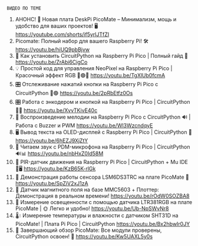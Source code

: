 
              
              
                                                                                                ВИДЕО ПО ТЕМЕ
                                                                                                
01. АНОНС! 🎉 Новая плата DeskPi PicoMate – Минимализм, мощь и удобство для ваших проектов! 🖥️ https://youtube.com/shorts/if5yrlJTfZI
02. Picomate: Полный набор для вашего Raspberry Pi! 🛠️  https://youtu.be/hiUQ9pbBjvw
03. 🔌 Как установить CircuitPython на Raspberry Pi Pico | Полный гайд 🚀  https://youtu.be/ZrAbi6CigCo
04. 💡 Простой код для управления NeoPixel на Raspberry Pi Pico | Красочный эффект RGB 🔴🟢🔵 https://youtu.be/TgXlUb0fcmA
05. 🎛️ Отслеживание нажатий кнопки на Raspberry Pi Pico с CircuitPython 🔴🟢 https://youtu.be/2pRbEtfz0Os
06. 🎛️ Работа с энкодером и кнопкой на Raspberry Pi Pico | CircuitPython 🔄🔘  https://youtu.be/XvvTKivE40c
07. 🎵 Воспроизведение мелодии на Raspberry Pi Pico с CircuitPython 🔊 | Работа с Buzzer и PWM https://youtu.be/Wl3WzcndqyE
08. 🖥️ Вывод текста на OLED-дисплей с Raspberry Pi Pico | CircuitPython 🚀 https://youtu.be/6hEZJ9XjZtY
09. 🎤 Читаем звук с PDM-микрофона на Raspberry Pi Pico | CircuitPython 🔊📊 https://youtu.be/nbHxZ0Id58M
10. 🚨 PIR-датчик движения на Raspberry Pi Pico | CircuitPython + Mu IDE 📡🖥️ https://youtu.be/KzB65K-rlGk
11. 🎥 Демонстрация работы сенсора LSM6DS3TRC на плате PicoMate 🚀 https://youtu.be/SpZiV2xJ1zA
12. 🧲 Датчик магнитного поля на базе MMC5603 + Плоттер: Демонстрация в реальном времени! https://youtu.be/rOdW0SOZBA8
13. 📏 Измерение освещенности с помощью датчика LTR381RGB на плате PicoMate | 🌞 Легко и удобно! https://youtu.be/Ub-NpSWvNr8
14. 🌡️💧 Измерение температуры и влажности с датчиком SHT31D на PicoMate! | Плата Pi Pico | CircuitPython https://youtu.be/Bx2hbwIr0JY
15. 🎉 Завершающий обзор PicoMate: Все модули проверены, CircuitPython освоен! 🎉 https://youtu.be/Kw5UAXL5y0s
